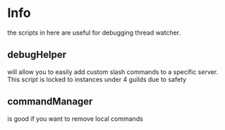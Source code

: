 # Info
the scripts in here are useful for debugging thread watcher. 

## debugHelper
will allow you to easily add custom slash commands to a specific server. This script is locked to instances under 4 guilds due to safety

## commandManager
is good if you want to remove local commands